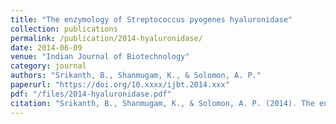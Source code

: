 ```yaml
---
title: "The enzymology of Streptococcus pyogenes hyaluronidase"
collection: publications
permalink: /publication/2014-hyaluronidase/
date: 2014-06-09
venue: "Indian Journal of Biotechnology"
category: journal
authors: "Srikanth, B., Shanmugam, K., & Solomon, A. P."
paperurl: "https://doi.org/10.xxxx/ijbt.2014.xxx"
pdf: "/files/2014-hyaluronidase.pdf"
citation: "Srikanth, B., Shanmugam, K., & Solomon, A. P. (2014). The enzymology of *Streptococcus pyogenes* hyaluronidase. *Indian Journal of Biotechnology*, 2014. https://doi.org/10.xxxx/ijbt.2014.xxx"
---
```

